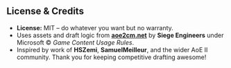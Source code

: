 
## License & Credits

* **License:** MIT – do whatever you want but no warranty.
* Uses assets and draft logic from [**aoe2cm.net**](https://aoe2cm.net/) by **Siege Engineers** under Microsoft © *Game Content Usage Rules*.
* Inspired by work of **HSZemi**, **SamuelMeilleur**, and the wider AoE II community.
  Thank you for keeping competitive drafting awesome!
